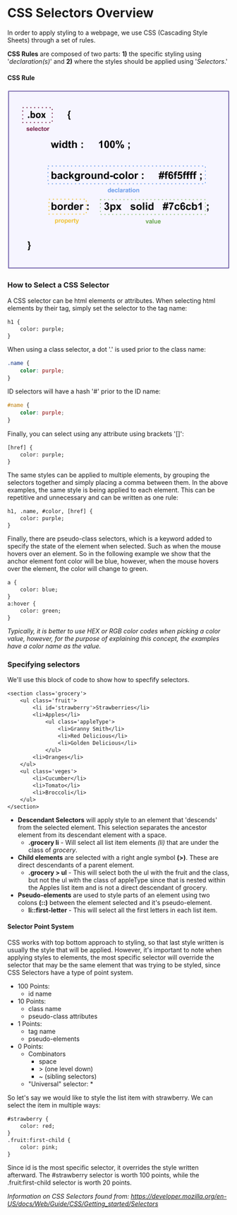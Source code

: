 # CSS Selectors Overview

In order to apply styling to a webpage, we use CSS (Cascading Style Sheets) through a set of rules.

**CSS Rules** are composed of two parts: **1)** the specific styling using '*declaration(s)*' and **2)** where the styles should be applied using '*Selectors*.'

#### CSS Rule
![Image of a CSS Rule](css_rule.png)

### How to Select a CSS Selector
A CSS selector can be html elements or attributes.
When selecting html elements by their tag, simply set the selector to the tag name:
```
h1 {
    color: purple;
}
```
When using a class selector, a dot '.' is used prior to the class name:
```CSS
.name {
    color: purple;
}
```
ID selectors will have a hash '#' prior to the ID name:
```CSS
#name {
    color: purple;
}
```
Finally, you can select using any attribute using brackets '[]':
```
[href] {
    color: purple;
}
```
The same styles can be applied to multiple elements, by grouping the selectors together and simply placing a comma between them. In the above examples, the same style is being applied to each element. This can be repetitive and unnecessary and can be written as one rule:
```
h1, .name, #color, [href] {
    color: purple;
}
```

Finally, there are pseudo-class selectors, which is a keyword added to specify the state of the element when selected. Such as when the mouse hovers over an element. So in the following example we show that the anchor element font color will be blue, however, when the mouse hovers over the element, the color will change to green.
```
a {
    color: blue;
}
a:hover {
    color: green;
}
```
*Typically, it is better to use HEX or RGB color codes when picking a color value, however, for the purpose of explaining this concept, the examples have a color name as the value.*

### Specifying selectors
We'll use this block of code to show how to specfify selectors.

```
<section class='grocery'>
    <ul class='fruit'>
        <li id='strawberry'>Strawberries</li>
        <li>Apples</li>
            <ul class='appleType'>
                <li>Granny Smith</li>
                <li>Red Delicious</li>
                <li>Golden Delicious</li>
            </ul>
        <li>Oranges</li>
    </ul>
    <ul class='veges'>
        <li>Cucumber</li>
        <li>Tomato</li>
        <li>Broccoli</li>
    </ul>
</section>
```

* **Descendant Selectors** will apply style to an element that 'descends' from the selected element. This selection separates the ancestor element from its descendant element with a space.
  - **.grocery li** - Will select all list item elements *(li)* that are under the class of *grocery*.
* **Child elements** are selected with a right angle symbol **(>)**. These are direct descendants of a parent element.
  - **.grocery > ul** - This will select both the ul with the fruit and the class, but not the ul with the class of appleType since that is nested within the Apples list item and is not a direct descendant of grocery.
* **Pseudo-elements** are used to style parts of an element using two colons **(::)** between the element selected and it's pseudo-element.
  - **li::first-letter** - This will select all the first letters in each list item.

#### Selector Point System
CSS works with top bottom approach to styling, so that last style written is usually the style that will be applied. However, it's important to note when applying styles to elements, the most specific selector will override the selector that may be the same element that was trying to be styled, since CSS Selectors have a type of point system.
* 100 Points:
  - id name
* 10 Points:
  - class name
  - pseudo-class
  attributes
* 1 Points:
  - tag name
  - pseudo-elements
* 0 Points:
  - Combinators
    - space
    - \> (one level down)
    - ~ (sibling selectors)
  - "Universal" selector: *

So let's say we would like to style the list item with strawberry. We can select the item in multiple ways:
```
#strawberry {
    color: red;
}
.fruit:first-child {
    color: pink;
}
```
Since id is the most specific selector, it overrides the style written afterward. The #strawberry selector is worth 100 points, while the .fruit:first-child selector is worth 20 points.




*Information on CSS Selectors found from:  https://developer.mozilla.org/en-US/docs/Web/Guide/CSS/Getting_started/Selectors*
